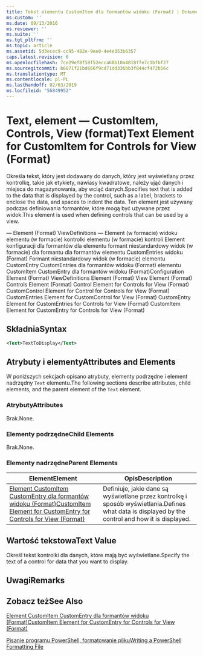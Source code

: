 ```yaml
---
title: Tekst elementu CustomItem dla formantów widoku (Format) | Dokumentacja firmy Microsoft
ms.custom: ''
ms.date: 09/13/2016
ms.reviewer: ''
ms.suite: ''
ms.tgt_pltfrm: ''
ms.topic: article
ms.assetid: 5d3ecec9-cc95-482e-9ee0-4e4e353b6357
caps.latest.revision: 6
ms.openlocfilehash: 7ce29ef8f58f52ecca68b10a4818ffe7c1bfbf27
ms.sourcegitcommit: b6871f21bd666f9cd71dd336bb3f844cf472b56c
ms.translationtype: MT
ms.contentlocale: pl-PL
ms.lasthandoff: 02/03/2019
ms.locfileid: "56849952"
---
```

# <a name="text-element-for-customitem-for-controls-for-view-format"></a><span data-ttu-id="6d1a6-102">Text, element — CustomItem, Controls, View (format)</span><span class="sxs-lookup"><span data-stu-id="6d1a6-102">Text Element for CustomItem for Controls for View (Format)</span></span>

<span data-ttu-id="6d1a6-103">Określa tekst, który jest dodawany do danych, który jest wyświetlany przez kontrolkę, takie jak etykiety, nawiasy kwadratowe, należy ująć danych i miejsca do magazynowania, aby wciąć danych.</span><span class="sxs-lookup"><span data-stu-id="6d1a6-103">Specifies text that is added to the data that is displayed by the control, such as a label, brackets to enclose the data, and spaces to indent the data.</span></span> <span data-ttu-id="6d1a6-104">Ten element jest używany podczas definiowania formantów, które mogą być używane przez widok.</span><span class="sxs-lookup"><span data-stu-id="6d1a6-104">This element is used when defining controls that can be used by a view.</span></span>

<span data-ttu-id="6d1a6-105">— Element (Format) ViewDefinitions — Element (w formacie) widoku elementu (w formacie) kontrolki elementu (w formacie) kontroli Element konfiguracji dla formantów dla elementu formant niestandardowy widok (w formacie) dla formantu dla formantów elementu CustomEntries widoku (Format) Formant niestandardowy widok (w formacie) elementu CustomEntry CustomEntries dla formantów widoku (Format) elementu CustomItem CustomEntry dla formantów widoku (Format)</span><span class="sxs-lookup"><span data-stu-id="6d1a6-105">Configuration Element (Format) ViewDefinitions Element (Format) View Element (Format) Controls Element (Format) Control Element for Controls for View (Format) CustomControl Element for Control for Controls for View (Format) CustomEntries Element for CustomControl for View (Format) CustomEntry Element for CustomEntries for Controls for View (Format) CustomItem Element for CustomEntry for Controls for View (Format)</span></span>

## <a name="syntax"></a><span data-ttu-id="6d1a6-106">Składnia</span><span class="sxs-lookup"><span data-stu-id="6d1a6-106">Syntax</span></span>

```xml
<Text>TextToDisplay</Text>
```

## <a name="attributes-and-elements"></a><span data-ttu-id="6d1a6-107">Atrybuty i elementy</span><span class="sxs-lookup"><span data-stu-id="6d1a6-107">Attributes and Elements</span></span>

<span data-ttu-id="6d1a6-108">W poniższych sekcjach opisano atrybuty, elementy podrzędne i element nadrzędny `Text` elementu.</span><span class="sxs-lookup"><span data-stu-id="6d1a6-108">The following sections describe attributes, child elements, and the parent element of the `Text` element.</span></span>

### <a name="attributes"></a><span data-ttu-id="6d1a6-109">Atrybuty</span><span class="sxs-lookup"><span data-stu-id="6d1a6-109">Attributes</span></span>

<span data-ttu-id="6d1a6-110">Brak.</span><span class="sxs-lookup"><span data-stu-id="6d1a6-110">None.</span></span>

### <a name="child-elements"></a><span data-ttu-id="6d1a6-111">Elementy podrzędne</span><span class="sxs-lookup"><span data-stu-id="6d1a6-111">Child Elements</span></span>

<span data-ttu-id="6d1a6-112">Brak.</span><span class="sxs-lookup"><span data-stu-id="6d1a6-112">None.</span></span>

### <a name="parent-elements"></a><span data-ttu-id="6d1a6-113">Elementy nadrzędne</span><span class="sxs-lookup"><span data-stu-id="6d1a6-113">Parent Elements</span></span>

|<span data-ttu-id="6d1a6-114">Element</span><span class="sxs-lookup"><span data-stu-id="6d1a6-114">Element</span></span>|<span data-ttu-id="6d1a6-115">Opis</span><span class="sxs-lookup"><span data-stu-id="6d1a6-115">Description</span></span>|
|-------------|-----------------|
|[<span data-ttu-id="6d1a6-116">Element CustomItem CustomEntry dla formantów widoku (Format)</span><span class="sxs-lookup"><span data-stu-id="6d1a6-116">CustomItem Element for CustomEntry for Controls for View (Format)</span></span>](./customitem-element-for-customentry-for-controls-for-view-format.md)|<span data-ttu-id="6d1a6-117">Definiuje, jakie dane są wyświetlane przez kontrolkę i sposób wyświetlania.</span><span class="sxs-lookup"><span data-stu-id="6d1a6-117">Defines what data is displayed by the control and how it is displayed.</span></span>|

## <a name="text-value"></a><span data-ttu-id="6d1a6-118">Wartość tekstowa</span><span class="sxs-lookup"><span data-stu-id="6d1a6-118">Text Value</span></span>

<span data-ttu-id="6d1a6-119">Określ tekst kontrolki dla danych, które mają być wyświetlane.</span><span class="sxs-lookup"><span data-stu-id="6d1a6-119">Specify the text of a control for data that you want to display.</span></span>

## <a name="remarks"></a><span data-ttu-id="6d1a6-120">Uwagi</span><span class="sxs-lookup"><span data-stu-id="6d1a6-120">Remarks</span></span>

## <a name="see-also"></a><span data-ttu-id="6d1a6-121">Zobacz też</span><span class="sxs-lookup"><span data-stu-id="6d1a6-121">See Also</span></span>

[<span data-ttu-id="6d1a6-122">Element CustomItem CustomEntry dla formantów widoku (Format)</span><span class="sxs-lookup"><span data-stu-id="6d1a6-122">CustomItem Element for CustomEntry for Controls for View (Format)</span></span>](./customitem-element-for-customentry-for-controls-for-view-format.md)

[<span data-ttu-id="6d1a6-123">Pisanie programu PowerShell, formatowanie pliku</span><span class="sxs-lookup"><span data-stu-id="6d1a6-123">Writing a PowerShell Formatting File</span></span>](./writing-a-powershell-formatting-file.md)
